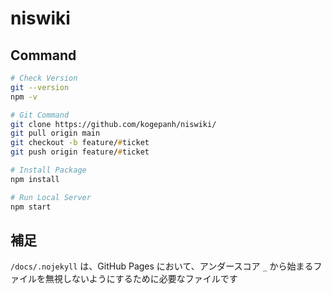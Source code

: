 # niswiki

## Command

```zsh
# Check Version
git --version
npm -v

# Git Command
git clone https://github.com/kogepanh/niswiki/
git pull origin main
git checkout -b feature/#ticket
git push origin feature/#ticket

# Install Package
npm install

# Run Local Server
npm start
```

## 補足

`/docs/.nojekyll` は、GitHub Pages において、アンダースコア `_` から始まるファイルを無視しないようにするために必要なファイルです
